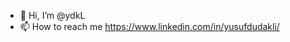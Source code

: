 - 👋 Hi, I’m @ydkL
- 📫 How to reach me https://www.linkedin.com/in/yusufdudakli/

<!---
ydkL/ydkL is a ✨ special ✨ repository because its `README.md` (this file) appears on your GitHub profile.
You can click the Preview link to take a look at your changes.
--->
